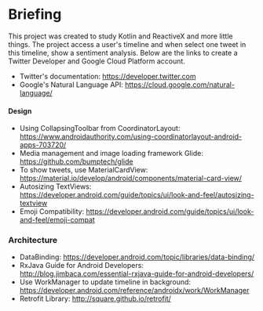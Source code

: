 # Briefing
This project was created to study Kotlin and ReactiveX and more little things. The project access a user's timeline and when select one tweet in this timeline, show a sentiment analysis. Below are the links to create a Twitter Developer and Google Cloud Platform account.

* Twitter's documentation: https://developer.twitter.com
* Google's Natural Language API: https://cloud.google.com/natural-language/

#### Design
* Using CollapsingToolbar from CoordinatorLayout: https://www.androidauthority.com/using-coordinatorlayout-android-apps-703720/
* Media management and image loading framework Glide: https://github.com/bumptech/glide
* To show tweets, use MaterialCardView: https://material.io/develop/android/components/material-card-view/
* Autosizing TextViews: https://developer.android.com/guide/topics/ui/look-and-feel/autosizing-textview
* Emoji Compatibility: https://developer.android.com/guide/topics/ui/look-and-feel/emoji-compat

### Architecture
* DataBinding: https://developer.android.com/topic/libraries/data-binding/
* RxJava Guide for Android Developers: http://blog.jimbaca.com/essential-rxjava-guide-for-android-developers/
* Use WorkManager to update timeline in background: https://developer.android.com/reference/androidx/work/WorkManager
* Retrofit Library: http://square.github.io/retrofit/
